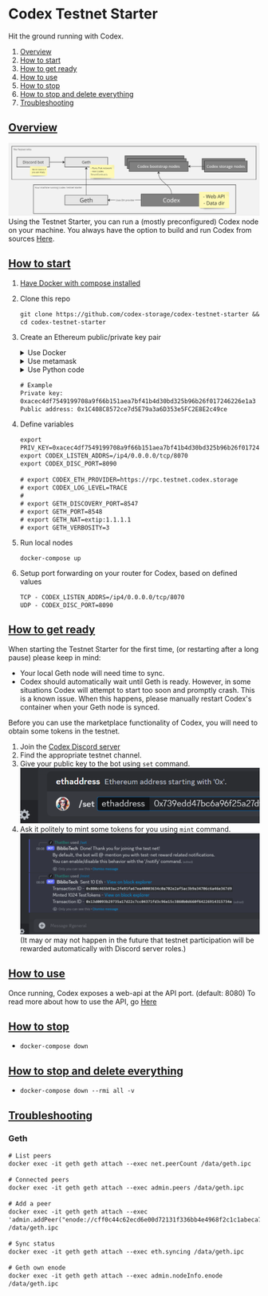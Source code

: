 # Codex Testnet Starter
Hit the ground running with Codex.

1. [Overview](#overview)
2. [How to start](#how-to-start)
3. [How to get ready](#how-to-get-ready)
4. [How to use](#how-to-use)
5. [How to stop](#how-to-stop)
6. [How to stop and delete everything](#how-to-stop-and-delete-everything)
7. [Troubleshooting](#troubleshooting)


## [Overview](#codex-testnet-starter)
![Overview](/docs/overview.png)
Using the Testnet Starter, you can run a (mostly preconfigured) Codex node on your machine. You always have the option to build and run Codex from sources [Here](https://github.com/codex-storage/nim-codex/).


## [How to start](#codex-testnet-starter)
 1. [Have Docker with compose installed](https://docs.docker.com/engine/install/)

 2. Clone this repo
    ```shell
    git clone https://github.com/codex-storage/codex-testnet-starter && cd codex-testnet-starter
    ```

 3. Create an Ethereum public/private key pair
    <details>
    <summary>Use Docker</summary>

    ```shell
    # Generate keypair
    docker run --rm gochain/web3 account create
    ```
    </details>

    <details>
    <summary>Use metamask</summary>

    1. [Accounts and Addresses](https://support.metamask.io/hc/en-us/sections/4471975962907-Accounts-and-Addresses)
    2. [How to export an account's private key](https://support.metamask.io/hc/en-us/articles/360015289632-How-to-export-an-account-s-private-key)
    </details>

    <details>
    <summary>Use Python code</summary>

    1. Create a venv
       ```shell
       pip3 install virtualenv

       venv=codex-eth-key
       mkdir $venv && cd $venv

       python3 -m venv env
       source env/bin/activate
       ```

    2. Install required packages
       ```shell
       pip3 install web3
       ```

    3. Create a script
       ```shell
       vi eth-keys.py
       ```
       ```python
        from eth_account import Account

        def generate_ethereum_keypair():
            # Generate a new Ethereum account
            account = Account.create()

            # Get the private key
            private_key = account._private_key.hex()

            # Get the public key (Ethereum address)
            public_key = account.address

            return private_key, public_key

        # Generate the Ethereum key pair
        private_key, public_key = generate_ethereum_keypair()

        # Print the keys
        print("Private Key:", private_key)
        print("Public Key (Ethereum Address):", public_key)
       ```

    4. Generate the keys
       ```shell
       python3 eth-keys.py
       ```
    5. Cleanup
       ```shell
       deactivate
       cd .. && rm -rf $venv
       ```
    </details>

    ```
    # Example
    Private key: 0xacec4df7549199708a9f66b151aea7bf41b4d30bd325b96b26f017246226e1a3
    Public address: 0x1C408C8572ce7d5E79a3a6D353e5FC2E8E2c49ce
    ```

 4. Define variables
    ```shell
    export PRIV_KEY=0xacec4df7549199708a9f66b151aea7bf41b4d30bd325b96b26f017246226e1a3
    export CODEX_LISTEN_ADDRS=/ip4/0.0.0.0/tcp/8070
    export CODEX_DISC_PORT=8090

    # export CODEX_ETH_PROVIDER=https://rpc.testnet.codex.storage
    # export CODEX_LOG_LEVEL=TRACE
    #
    # export GETH_DISCOVERY_PORT=8547
    # export GETH_PORT=8548
    # export GETH_NAT=extip:1.1.1.1
    # export GETH_VERBOSITY=3
    ```

 5. Run local nodes
    ```shell
    docker-compose up
    ```

 6. Setup port forwarding on your router for Codex, based on defined values
    ```
    TCP - CODEX_LISTEN_ADDRS=/ip4/0.0.0.0/tcp/8070
    UDP - CODEX_DISC_PORT=8090
    ```


## [How to get ready](#codex-testnet-starter)
When starting the Testnet Starter for the first time, (or restarting after a long pause) please keep in mind:
- Your local Geth node will need time to sync.
- Codex should automatically wait until Geth is ready. However, in some situations Codex will attempt to start too soon and promptly crash. This is a known issue. When this happens, please manually restart Codex's container when your Geth node is synced.

Before you can use the marketplace functionality of Codex, you will need to obtain some tokens in the testnet.
1. Join the [Codex Discord server](https://discord.gg/codex-storage)
1. Find the appropriate testnet channel.
1. Give your public key to the bot using `set` command.
![Bot-Set](/docs/bot-set.png)
1. Ask it politely to mint some tokens for you using `mint` command.
![Bot-Mint](/docs/bot-mint.png)
(It may or may not happen in the future that testnet participation will be rewarded automatically with Discord server roles.)


## [How to use](#codex-testnet-starter)
Once running, Codex exposes a web-api at the API port. (default: 8080)
To read more about how to use the API, go [Here](/USINGCODEX.md)


## [How to stop](#codex-testnet-starter)
- `docker-compose down`


## [How to stop and delete everything](#codex-testnet-starter)
- `docker-compose down --rmi all -v`


## [Troubleshooting](#codex-testnet-starter)


### Geth
```shell
# List peers
docker exec -it geth geth attach --exec net.peerCount /data/geth.ipc

# Connected peers
docker exec -it geth geth attach --exec admin.peers /data/geth.ipc

# Add a peer
docker exec -it geth geth attach --exec 'admin.addPeer("enode://cff0c44c62ecd6e00d72131f336bb4e4968f2c1c1abeca7d4be2d35f818608b6d8688b6b65a18f1d57796eaca32fd9d08f15908a88afe18c1748997235ea6fe7@159.223.243.50:40010")' /data/geth.ipc

# Sync status
docker exec -it geth geth attach --exec eth.syncing /data/geth.ipc

# Geth own enode
docker exec -it geth geth attach --exec admin.nodeInfo.enode /data/geth.ipc
```
